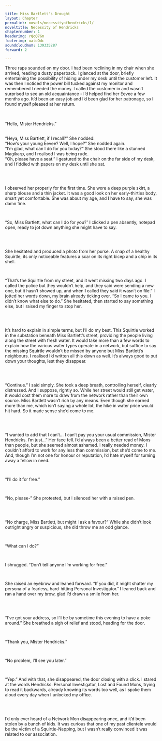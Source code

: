 ```yaml
---

title: Miss Bartlett's Drought
layout: Chapter
permalink: novels/necessityofhendricks/1/
noveltitle: Necessity of Hendricks
chapternumber: 1
headerimg: rQcQ7Gm
footerimg: uatoOdc
soundcloudnum: 139335287
forward: 2

---
```


Three raps sounded on my door. I had been reclining in my chair when she arrived, reading a dusty paperback. I glanced at the door, briefly entertaining the possibility of hiding under my desk until the customer left. It was then I noticed the power bill tucked against my monitor and remembered I needed the money. I called the customer in and wasn’t surprised to see an old acquaintance - I’d helped find her Eevee a few months ago. It’d been an easy job and I’d been glad for her patronage, so I found myself pleased at her return.


<br /><br />
“Hello, Mister Hendricks.”


<br />
“Heya, Miss Bartlett, if I recall?” She nodded.


<br />
“How’s your young Eevee? Well, I hope?” She nodded again.


<br />
“I’m glad, what can I do for you today?” She stood there like a stunned Magikarp, and I realised I was being rude.


<br />
“Oh, please have a seat.” I gestured to the chair on the far side of my desk, and I fiddled with papers on my desk until she sat.


<br /><br />


I observed her properly for the first time. She wore a deep purple skirt, a sharp blouse and a thin jacket. It was a good look on her early-thirties body, smart yet comfortable. She was about my age, and I have to say, she was damn fine.

<br />

“So, Miss Bartlett, what can I do for you?” I clicked a pen absently, notepad open, ready to jot down anything she might have to say.


<br /><br />


She hesitated and produced a photo from her purse. A snap of a healthy Squirtle, its only noticeable features a scar on its right bicep and a chip in its shell.

<br />

“That’s the Squirtle from my street, and it went missing two days ago. I called the police but they wouldn’t help, and they said were sending a new one, but it hasn’t showed up, and when I called they said it wasn’t on file.” I jotted her words down, my brain already ticking over. “So I came to you. I didn’t know what else to do.” She hesitated, then started to say something else, but I raised my finger to stop her.


<br /><br />


It’s hard to explain in simple terms, but I’ll do my best. This Squirtle worked in the substation beneath Miss Bartlett’s street, providing the people living along the street with fresh water. It would take more than a few words to explain how the various water types operate in a network, but suffice to say the missing Squirtle wouldn’t be missed by anyone but Miss Bartlett’s neighbours. I realised I’d written all this down as well. It’s always good to put down your thoughts, lest they disappear.


<br /><br />


“Continue.” I said simply. She took a deep breath, controlling herself, clearly distressed. And I suppose, rightly so. While her street would still get water, it would cost them more to draw from the network rather than their own source. Miss Bartlett wasn’t rich by any means. Even though she earned more than me, which isn’t saying a whole lot, the hike in water price would hit hard. So it made sense she’d come to me.


<br /><br />


“I wanted to add that I can’t… I can’t pay you your usual commission, Mister Hendricks. I’m just…” Her face fell. I’d always been a better read of Mons than people, but she seemed almost ashamed. I really needed money. I couldn’t afford to work for any less than commission, but she’d come to me. And, though I’m not one for honour or reputation, I’d hate myself for turning away a fellow in need.

<br />

“I’ll do it for free.”

<br />

“No, please-” She protested, but I silenced her with a raised pen.


<br /><br />


“No charge, Miss Bartlett, but might I ask a favour?” While she didn’t look outright angry or suspicious, she did throw me an odd glance.

<br />

“What can I do?”

<br />

I shrugged. “Don’t tell anyone I’m working for free.”


<br />

She raised an eyebrow and leaned forward. “If you did, it might shatter my persona of a fearless, hard-hitting Personal Investigator.” I leaned back and ran a hand over my brow, glad I’d drawn a smile from her.


<br /><br />


“I’ve got your address, so I’ll be by sometime this evening to have a poke around.” She breathed a sigh of relief and stood, heading for the door.

<br />

“Thank you, Mister Hendricks.”

<br />

“No problem, I’ll see you later.”


<br />

“Yep.” And with that, she disappeared, the door closing with a click. I stared at the words Hendricks: Personal Investigator, Lost and Found Mons, trying to read it backwards, already knowing its words too well, as I spoke them aloud every day when I unlocked my office.


<br /><br />


I’d only ever heard of a Network Mon disappearing once, and it’d been stolen by a bunch of kids. It was curious that one of my past clientele would be the victim of a Squirtle-Napping, but I wasn’t really convinced it was related to our association.
